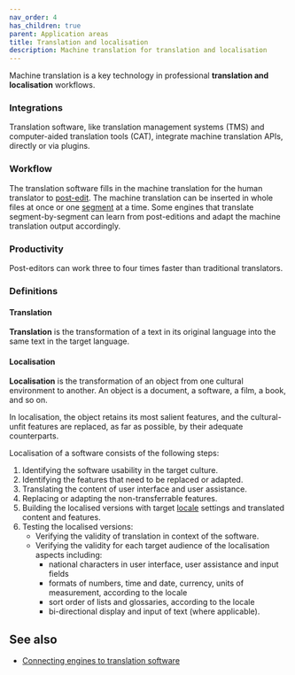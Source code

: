 ```yaml
---
nav_order: 4
has_children: true
parent: Application areas
title: Translation and localisation
description: Machine translation for translation and localisation
---
```


Machine translation is a key technology in professional **translation and localisation** workflows.

### Integrations

Translation software, like translation management systems (TMS) and computer-aided translation tools (CAT), integrate machine translation APIs, directly or via plugins.

### Workflow

The translation software fills in the machine translation for the human translator to [post-edit](../workflows/post-editing.md).
The machine translation can be inserted in whole files at once or one [segment](../concepts/segment.md) at a time.
Some engines that translate segment-by-segment can learn from post-editions and adapt the machine translation output accordingly.

### Productivity
<!-- Not always true!!! Link to the chapter on post-editing productivity when it's ready -->
Post-editors can work three to four times faster than traditional translators.

### Definitions

#### Translation

**Translation** is the transformation of a text in its original language into the same text in the target language.

#### Localisation

**Localisation** is the transformation of an object from one cultural environment to another.
An object is a document, a software, a film, a book, and so on.

In localisation, the object retains its most salient features, and the cultural-unfit features are replaced, as far as possible, by their adequate counterparts.

Localisation of a software consists of the following steps:

1. Identifying the software usability in the target culture.
2. Identifying the features that need to be replaced or adapted.
3. Translating the content of user interface and user assistance.
4. Replacing or adapting the non-transferrable features.
5. Building the localised versions with target [locale](/applications/advanced/locale.md) settings and translated content and features.
6. Testing the localised versions:
   - Verifying the validity of translation in context of the software.
   - Verifying the validity for each target audience of the localisation aspects including:
     - national characters in user interface, user assistance and input fields
     - formats of numbers, time and date, currency, units of measurement, according to the locale
     - sort order of lists and glossaries, according to the locale
     - bi-directional display and input of text (where applicable).

## See also

- [Connecting engines to translation software ](/integration/cat-tools.md)
